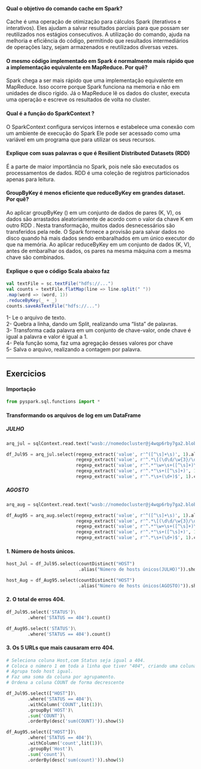 #### Qual o objetivo do comando cache em Spark?
Cache é uma operação de otimização para cálculos Spark (iterativos e interativos). Eles ajudam a salvar resultados parciais para que possam ser reutilizados nos estágios consecutivos. A utilização do comando, ajuda na melhoria e eficiência do código, permitindo que resultados intermediários de operações lazy, sejam armazenados e reutilizados diversas vezes.

#### O mesmo código implementado em Spark é normalmente mais rápido que a implementação equivalente em MapReduce. Por quê?
Spark chega a ser mais rápido que uma implementação equivalente em MapReduce. Isso ocorre porque Spark funciona na memoria e não em unidades de disco rígido. Já o MapReduce lê os dados do cluster, executa uma operação e escreve os resultados de volta no cluster.

#### Qual é a função do SparkContext ?
 O SparkContext configura serviços internos e estabelece uma conexão com um ambiente de execução do Spark Ele pode ser acessado como uma variável em um programa que para utilizar os seus recursos. 

#### Explique com suas palavras o que é Resilient Distributed Datasets (RDD)
É a parte de maior importância no Spark, pois nele são executados os processamentos de dados. RDD é uma coleção de registros particionados apenas para leitura.

#### GroupByKey é menos eficiente que reduceByKey em grandes dataset. Por quê?
Ao aplicar  groupByKey ()  em um conjunto de dados de pares (K, V), os dados são arrastados aleatoriamente de acordo com o valor da chave K em outro  RDD . Nesta transformação, muitos dados desnecessários são transferidos pela rede.
O Spark fornece a provisão para salvar dados no disco quando há mais dados sendo embaralhados em um único executor do que na memória.
Ao aplicar  reduceByKey  em um conjunto de dados (K, V), antes de embaralhar os dados, os pares na mesma máquina com a mesma chave são combinados.

#### Explique o que o código Scala abaixo faz
```scala
val textFile = sc.textFile("hdfs://...")
val counts = textFile.flatMap(line => line.split(" "))
.map(word => (word, 1))
.reduceByKey(_ + _)
counts.saveAsTextFile("hdfs://...")
```
1-	Le o arquivo de texto.<br>
2-	Quebra a linha, dando um Split, realizando uma “lista” de palavras.<br>
3-	Transforma cada palavra em um conjunto de chave-valor, onde chave é igual a palavra e valor é igual a 1.<br>
4-	Pela função soma, faz uma agregação desses valores por chave<br>
5-	Salva o arquivo, realizando a contagem por palavra.<br>
<hr>

## Exercicios
#### Importação

```python
from pyspark.sql.functions import *
```

#### Transformando os arquivos de log em um DataFrame
##### JULHO
```python
arq_jul = sqlContext.read.text("wasb://nomedocluster@j4wqp6rby7ga2.blob.core.windows.net/HdiNotebooks/PySpark/access_log_Jul95")

df_Jul95 = arq_jul.select(regexp_extract('value', r'^([^\s]+\s)', 1).alias('HOST'),
                          regexp_extract('value', r'^.*\[(\d\d/\w{3}/\d{4}:\d{2}:\d{2}:\d{2} -\d{4})]', 1).alias('TIMESTAMP'),
                          regexp_extract('value', r'^.*"\w+\s+([^\s]+)\s+HTTP.*"', 1).alias('PATH'),
                          regexp_extract('value', r'^.*"\s+([^\s]+)', 1).cast('integer').alias('STATUS'),
                          regexp_extract('value', r'^.*\s+(\d+)$', 1).cast('integer').alias('SIZE'))
```
##### AGOSTO
```python
arq_aug = sqlContext.read.text("wasb://nomedocluster@j4wqp6rby7ga2.blob.core.windows.net/HdiNotebooks/PySpark/access_log_Aug95")

df_Aug95 = arq_aug.select(regexp_extract('value', r'^([^\s]+\s)', 1).alias('HOST'),
                          regexp_extract('value', r'^.*\[(\d\d/\w{3}/\d{4}:\d{2}:\d{2}:\d{2} -\d{4})]', 1).alias('TIMESTAMP'),
                          regexp_extract('value', r'^.*"\w+\s+([^\s]+)\s+HTTP.*"', 1).alias('PATH'),
                          regexp_extract('value', r'^.*"\s+([^\s]+)', 1).cast('integer').alias('STATUS'),
                          regexp_extract('value', r'^.*\s+(\d+)$', 1).cast('integer').alias('SIZE'))
```
#### 1. Número de hosts únicos.

```python
host_Jul = df_Jul95.select(countDistinct("HOST")
                           .alias("Número de hosts únicos(JULHO)")).show()
```

```python
host_Aug = df_Aug95.select(countDistinct("HOST")
                           .alias("Número de hosts únicos(AGOSTO)")).show()
```
#### 2. O total de erros 404.

```python
df_Jul95.select('STATUS')\
        .where('STATUS == 404').count()
```
```python
df_Aug95.select('STATUS')\
        .where('STATUS == 404').count()
```
#### 3. Os 5 URLs que mais causaram erro 404.

```python
# Seleciona coluna Host,com Status seja igual a 404.
# Coloca o número 1 em toda a linha que tiver "404", criando uma coluna chamada "count".
# Agrupa todo host igual.
# Faz uma soma da coluna por agrupamento.
# Ordena a coluna COUNT de forma decrescente 

df_Jul95.select(["HOST"])\
        .where('STATUS == 404')\
        .withColumn('COUNT',lit(1))\
        .groupBy('HOST')\
        .sum('COUNT')\
        .orderBy(desc('sum(COUNT)')).show(5)
```

```python
df_Aug95.select(["HOST"])\
        .where('STATUS == 404')\
        .withColumn('count',lit(1))\
        .groupBy('Host')\
        .sum('count')\
        .orderBy(desc('sum(count)')).show(5)
```
